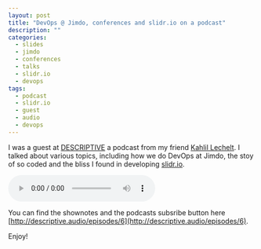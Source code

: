 ```yaml
---
layout: post
title: "DevOps @ Jimdo, conferences and slidr.io on a podcast"
description: ""
categories:
  - slides
  - jimdo
  - conferences
  - talks
  - slidr.io
  - devops
tags:
  - podcast
  - slidr.io
  - guest
  - audio
  - devops
---
```


I was a guest at [DESCRIPTIVE](http://descriptive.audio/) a podcast from my friend [Kahlil Lechelt](https://twitter.com/distilledhype). I talked about various topics, including how we do DevOps at Jimdo, the stoy of so coded and the bliss I found in developing [slidr.io](http://slidr.io).

<audio src="http://static.squarespace.com/static/542864e4e4b04de32a8a5ece/t/54622612e4b0ba3d01e5168e/1415718418677/DESCRIPTIVE-6.mp3/original/DESCRIPTIVE-6.mp3?download=true" controls="controls">
</audio>

You can find the shownotes and the podcasts subsribe button here [http://descriptive.audio/episodes/6](http://descriptive.audio/episodes/6).

Enjoy!
